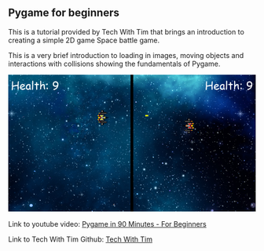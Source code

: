 ## Pygame for beginners

This is a tutorial provided by Tech With Tim that brings an introduction to creating a simple 2D game Space battle game. 

This is a very brief introduction to loading in images, moving objects and interactions with collisions showing the fundamentals of Pygame. 

![Space Game](Assets/GameSpace.png)

Link to youtube video: [Pygame in 90 Minutes - For Beginners](https://www.youtube.com/watch?v=jO6qQDNa2UY&t=4954s)

Link to Tech With Tim Github: [Tech With Tim](https://github.com/techwithtim)